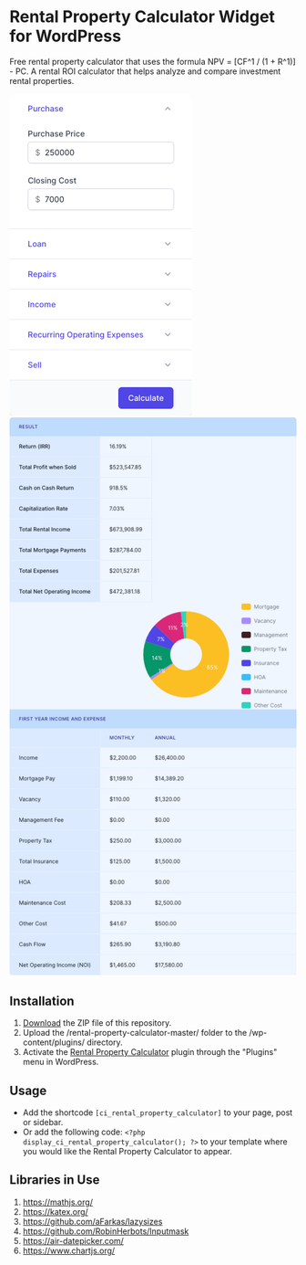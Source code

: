# Rental Property Calculator Widget for WordPress

Free rental property calculator that uses the formula NPV = [CF^1 / (1 + R^1)] - PC. A rental ROI calculator that helps analyze and compare investment rental properties.

![Rental Property Calculator Input Form](/assets/images/screenshot-1.png "Rental Property Calculator Input Form")
![Rental Property Calculator Calculation Results](/assets/images/screenshot-2.png "Rental Property Calculator Calculation Results")

## Installation

1. [Download](https://github.com/pub-calculator-io/age-calculator/archive/refs/heads/master.zip) the ZIP file of this repository.
2. Upload the /rental-property-calculator-master/ folder to the /wp-content/plugins/ directory.
3. Activate the [Rental Property Calculator](https://www.calculator.io/rental-property-calculator/ "Rental Property Calculator Homepage") plugin through the "Plugins" menu in WordPress.

## Usage
* Add the shortcode `[ci_rental_property_calculator]` to your page, post or sidebar.
* Or add the following code: `<?php display_ci_rental_property_calculator(); ?>` to your template where you would like the Rental Property Calculator to appear.

## Libraries in Use
1. https://mathjs.org/
2. https://katex.org/
3. https://github.com/aFarkas/lazysizes
4. https://github.com/RobinHerbots/Inputmask
5. https://air-datepicker.com/
6. https://www.chartjs.org/
